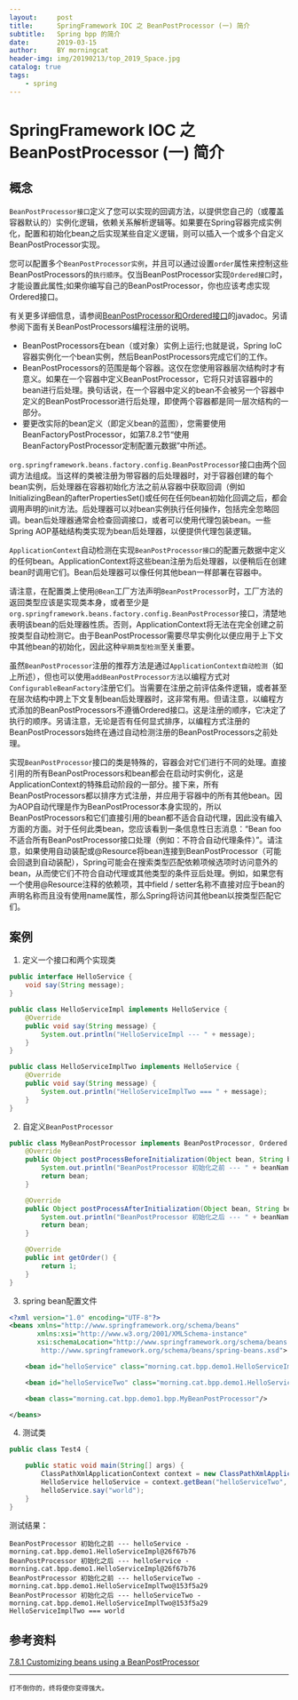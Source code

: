 ```yaml
---
layout:     post
title:      SpringFramework IOC 之 BeanPostProcessor (一) 简介
subtitle:   Spring bpp 的简介
date:       2019-03-15
author:     BY morningcat
header-img: img/20190213/top_2019_Space.jpg
catalog: true
tags:
    - spring
---
```





# SpringFramework IOC 之 BeanPostProcessor (一) 简介

## 概念

`BeanPostProcessor接口`定义了您可以实现的回调方法，以提供您自己的（或覆盖容器默认的）实例化逻辑，依赖关系解析逻辑等。如果要在Spring容器完成实例化，配置和初始化bean之后实现某些自定义逻辑，则可以插入一个或多个自定义BeanPostProcessor实现。

您可以配置多个`BeanPostProcessor实例`，并且可以通过设置`order`属性来控制这些BeanPostProcessors的`执行顺序`。仅当BeanPostProcessor实现`Ordered接口`时，才能设置此属性;如果你编写自己的BeanPostProcessor，你也应该考虑实现Ordered接口。

有关更多详细信息，请参阅[BeanPostProcessor和Ordered接口](https://docs.spring.io/spring/docs/4.3.22.RELEASE/spring-framework-reference/htmlsingle/#beans-factory-programmatically-registering-beanpostprocessors)的javadoc。另请参阅下面有关BeanPostProcessors编程注册的说明。

- BeanPostProcessors在bean（或对象）实例上运行;也就是说，Spring IoC容器实例化一个bean实例，然后BeanPostProcessors完成它们的工作。
- BeanPostProcessors的范围是每个容器。这仅在您使用容器层次结构时才有意义。如果在一个容器中定义BeanPostProcessor，它将只对该容器中的bean进行后处理。换句话说，在一个容器中定义的bean不会被另一个容器中定义的BeanPostProcessor进行后处理，即使两个容器都是同一层次结构的一部分。
- 要更改实际的bean定义（即定义bean的蓝图），您需要使用BeanFactoryPostProcessor，如第7.8.2节“使用BeanFactoryPostProcessor定制配置元数据”中所述。

`org.springframework.beans.factory.config.BeanPostProcessor`接口由两个回调方法组成。当这样的类被注册为带容器的后处理器时，对于容器创建的每个bean实例，后处理器在容器初始化方法之前从容器中获取回调（例如InitializingBean的afterPropertiesSet()或任何在任何bean初始化回调之后，都会调用声明的init方法。后处理器可以对bean实例执行任何操作，包括完全忽略回调。bean后处理器通常会检查回调接口，或者可以使用代理包装bean。一些Spring AOP基础结构类实现为bean后处理器，以便提供代理包装逻辑。

`ApplicationContext`自动检测在实现`BeanPostProcessor接口`的配置元数据中定义的任何bean。ApplicationContext将这些bean注册为后处理器，以便稍后在创建bean时调用它们。Bean后处理器可以像任何其他bean一样部署在容器中。

请注意，在配置类上使用`@Bean`工厂方法声明`BeanPostProcessor`时，工厂方法的返回类型应该是实现类本身，或者至少是`org.springframework.beans.factory.config.BeanPostProcessor`接口，清楚地表明该bean的后处理器性质。否则，ApplicationContext将无法在完全创建之前按类型自动检测它。由于BeanPostProcessor需要尽早实例化以便应用于上下文中其他bean的初始化，因此这种`早期类型检测`至关重要。

虽然`BeanPostProcessor`注册的推荐方法是通过`ApplicationContext自动检测`（如上所述），但也可以使用`addBeanPostProcessor方法`以编程方式对`ConfigurableBeanFactory`注册它们。当需要在注册之前评估条件逻辑，或者甚至在层次结构中跨上下文复制bean后处理器时，这非常有用。但请注意，以编程方式添加的BeanPostProcessors不遵循Ordered接口。这是注册的顺序，它决定了执行的顺序。另请注意，无论是否有任何显式排序，以编程方式注册的BeanPostProcessors始终在通过自动检测注册的BeanPostProcessors之前处理。

实现`BeanPostProcessor`接口的类是特殊的，容器会对它们进行不同的处理。直接引用的所有BeanPostProcessors和bean都会在启动时实例化，这是ApplicationContext的特殊启动阶段的一部分。接下来，所有BeanPostProcessors都以排序方式注册，并应用于容器中的所有其他bean。因为AOP自动代理是作为BeanPostProcessor本身实现的，所以BeanPostProcessors和它们直接引用的bean都不适合自动代理，因此没有编入方面的方面。对于任何此类bean，您应该看到一条信息性日志消息：“Bean foo不适合所有BeanPostProcessor接口处理（例如：不符合自动代理条件）”。请注意，如果使用自动装配或@Resource将bean连接到BeanPostProcessor（可能会回退到自动装配），Spring可能会在搜索类型匹配依赖项候选项时访问意外的bean，从而使它们不符合自动代理或其他类型的条件豆后处理。例如，如果您有一个使用@Resource注释的依赖项，其中field / setter名称不直接对应于bean的声明名称而且没有使用name属性，那么Spring将访问其他bean以按类型匹配它们。

## 案例

1. 定义一个接口和两个实现类
```java
public interface HelloService {
    void say(String message);
}

public class HelloServiceImpl implements HelloService {
    @Override
    public void say(String message) {
        System.out.println("HelloServiceImpl --- " + message);
    }
}

public class HelloServiceImplTwo implements HelloService {
    @Override
    public void say(String message) {
        System.out.println("HelloServiceImplTwo === " + message);
    }
}
```

2. 自定义`BeanPostProcessor`

```java
public class MyBeanPostProcessor implements BeanPostProcessor, Ordered {
    @Override
    public Object postProcessBeforeInitialization(Object bean, String beanName) throws BeansException {
        System.out.println("BeanPostProcessor 初始化之前 --- " + beanName + " - " + bean.toString());
        return bean;
    }

    @Override
    public Object postProcessAfterInitialization(Object bean, String beanName) throws BeansException {
        System.out.println("BeanPostProcessor 初始化之后 --- " + beanName + " - " + bean.toString());
        return bean;
    }

    @Override
    public int getOrder() {
        return 1;
    }
}

```

3. spring bean配置文件
```xml
<?xml version="1.0" encoding="UTF-8"?>
<beans xmlns="http://www.springframework.org/schema/beans"
       xmlns:xsi="http://www.w3.org/2001/XMLSchema-instance"
       xsi:schemaLocation="http://www.springframework.org/schema/beans
        http://www.springframework.org/schema/beans/spring-beans.xsd">

    <bean id="helloService" class="morning.cat.bpp.demo1.HelloServiceImpl"></bean>

    <bean id="helloServiceTwo" class="morning.cat.bpp.demo1.HelloServiceImplTwo"></bean>

    <bean class="morning.cat.bpp.demo1.bpp.MyBeanPostProcessor"/>

</beans>
```

4. 测试类

```java
public class Test4 {

    public static void main(String[] args) {
        ClassPathXmlApplicationContext context = new ClassPathXmlApplicationContext("classpath:spring-ioc.xml");
        HelloService helloService = context.getBean("helloServiceTwo", HelloService.class);
        helloService.say("world");
    }
}

```

测试结果：
```
BeanPostProcessor 初始化之前 --- helloService - morning.cat.bpp.demo1.HelloServiceImpl@26f67b76
BeanPostProcessor 初始化之后 --- helloService - morning.cat.bpp.demo1.HelloServiceImpl@26f67b76
BeanPostProcessor 初始化之前 --- helloServiceTwo - morning.cat.bpp.demo1.HelloServiceImplTwo@153f5a29
BeanPostProcessor 初始化之后 --- helloServiceTwo - morning.cat.bpp.demo1.HelloServiceImplTwo@153f5a29
HelloServiceImplTwo === world
```


## 参考资料

[7.8.1 Customizing beans using a BeanPostProcessor](https://docs.spring.io/spring/docs/4.3.22.RELEASE/spring-framework-reference/htmlsingle/#beans-factory-extension-bpp)

---

`打不倒你的，终将使你变得强大。`